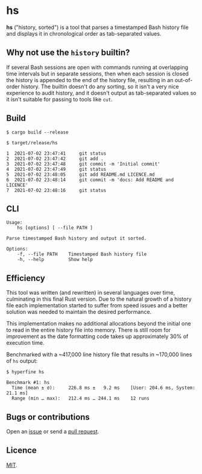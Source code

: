 # hs

**hs** ("history, sorted") is a tool that parses a timestamped Bash history file and displays it in chronological order as tab-separated values.

## Why not use the `history` builtin?

If several Bash sessions are open with commands running at overlapping time intervals but in separate sessions, then when each session is closed the history is appended to the end of the history file, resulting in an out-of-order history. The builtin doesn't do any sorting, so it isn't a very nice experience to audit history, and it doesn't output as tab-separated values so it isn't suitable for passing to tools like `cut`.

## Build

```
$ cargo build --release

$ target/release/hs

1  2021-07-02 23:47:41     git status
2  2021-07-02 23:47:42     git add .
3  2021-07-02 23:47:48     git commit -m 'Initial commit'
4  2021-07-02 23:47:49     git status
5  2021-07-02 23:48:05     git add README.md LICENCE.md
6  2021-07-02 23:48:14     git commit -m 'docs: Add README and LICENCE'
7  2021-07-02 23:48:16     git status
```

## CLI

```
Usage:
    hs [options] [ --file PATH ]

Parse timestamped Bash history and output it sorted.

Options:
    -f, --file PATH    Timestamped Bash history file
    -h, --help         Show help
```

## Efficiency

This tool was written (and rewritten) in several languages over time, culminating in this final Rust version. Due to the natural growth of a history file each implementation started to suffer from speed issues and a better solution was needed to maintain the desired performance.

This implementation makes no additional allocations beyond the initial one to read in the entire history file into memory. There is still room for improvement as the date formatting code takes up approximately 30% of execution time.

Benchmarked with a ~417,000 line history file that results in ~170,000 lines of `hs` output:

```
$ hyperfine hs

Benchmark #1: hs
  Time (mean ± σ):     226.8 ms ±   9.2 ms    [User: 204.6 ms, System: 21.1 ms]
  Range (min … max):   212.4 ms … 244.1 ms    12 runs
```

## Bugs or contributions

Open an [issue](http://github.com/crdx/hs/issues) or send a [pull request](http://github.com/crdx/hs/pulls).

## Licence

[MIT](LICENCE.md).
